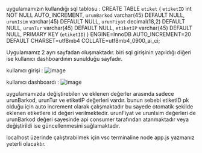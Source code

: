 uygulamamızın kullandığı sql tablosu : 
CREATE TABLE `etiket` (
  `etiketID` int NOT NULL AUTO_INCREMENT,
  `urunBarkod` varchar(45) DEFAULT NULL,
  `urunIsim` varchar(45) DEFAULT NULL,
  `urunFiyat` decimal(18,2) DEFAULT NULL,
  `urunTur` varchar(45) DEFAULT NULL,
  `etiketIP` varchar(45) DEFAULT NULL,
  PRIMARY KEY (`etiketID`)
) ENGINE=InnoDB AUTO_INCREMENT=20 DEFAULT CHARSET=utf8mb4 COLLATE=utf8mb4_0900_ai_ci;


Uygulamamız 2 ayrı sayfadan oluşmaktadır. biri sql girişinin yapıldığı diğeri ise kullanıcı dashboardının sunulduğu sayfadır.

kullanıcı girişi :
![image](https://github.com/user-attachments/assets/f4768547-7e99-4e30-89ea-171b0b3214da)

kullanıcı dashboardı :
![image](https://github.com/user-attachments/assets/4dac0010-2fec-4b9d-b420-d17e5ad6c073)


uygulamamızda değiştirebilen ve eklenen değerler arasında sadece urunBarkod, urunTur ve etiketIP değerleri vardır. bunun sebebi etiketID pk olduğu için auto increment olarak çalışmaktadır bu sayede otomatik şekilde eklenen etiketlere id değeri verilmektedir. urunFiyat ve urunIsim değerleri de urunBarkod değeri sayesinde api consumer tarafından atanmaktadır veya değiştirildi ise güncellenmesini sağlamaktadır.

localhost üzerinde çalıştırabilmek için vsc terminaline 
node app.js yazmanız yeterli olacaktır.
